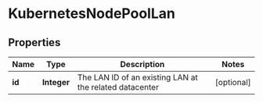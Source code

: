 

# KubernetesNodePoolLan

## Properties

| Name | Type | Description | Notes |
| ------------ | ------------- | ------------- | ------------- |
| **id** | **Integer** | The LAN ID of an existing LAN at the related datacenter |  [optional] |


